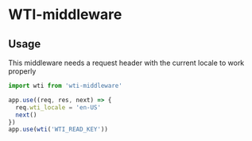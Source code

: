# WTI-middleware

## Usage

This middleware needs a request header with the current locale to work properly

```javascript
import wti from 'wti-middleware'

app.use((req, res, next) => {
  req.wti_locale = 'en-US'
  next()
})
app.use(wti('WTI_READ_KEY'))
```